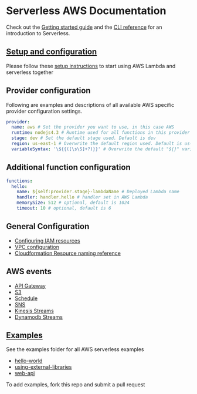 <!--
title: Serverless AWS Documentation
layout: Page
-->

# Serverless AWS Documentation

Check out the [Getting started guide](../../01-guide) and the [CLI reference](../../03-cli-reference) for an introduction to Serverless.

## [Setup and configuration](./01-setup.md)

Please follow these [setup instructions](./01-setup.md) to start using AWS Lambda and serverless together

## Provider configuration

Following are examples and descriptions of all available AWS specific provider configuration settings.

```yaml
provider:
  name: aws # Set the provider you want to use, in this case AWS
  runtime: nodejs4.3 # Runtime used for all functions in this provider
  stage: dev # Set the default stage used. Default is dev
  region: us-east-1 # Overwrite the default region used. Default is us-east-1
  variableSyntax: '\${{([\s\S]+?)}}' # Overwrite the default "${}" variable syntax to be "${{}}" instead. This can be helpful if you want to use "${}" as a string without using it as a variable.
```

## Additional function configuration

```yaml
functions:
  hello:
    name: ${self:provider.stage}-lambdaName # Deployed Lambda name
    handler: handler.hello # handler set in AWS Lambda
    memorySize: 512 # optional, default is 1024
    timeout: 10 # optional, default is 6
```

## General Configuration
* [Configuring IAM resources](02-iam.md)
* [VPC configuration](03-vpc.md)
* [Cloudformation Resource naming reference](./04-resource-names-reference.md)

## AWS events

* [API Gateway](./events/01-api-gateway.md)
* [S3](./events/02-s3.md)
* [Schedule](./events/03-schedule.md)
* [SNS](./events/04-sns.md)
* [Kinesis Streams](./events/05-kinesis-streams.md)
* [Dynamodb Streams](./events/06-dynamodb-streams.md)

## [Examples](./examples)

See the examples folder for all AWS serverless examples

- [hello-world](./examples/hello-world)
- [using-external-libraries](./examples/using-external-libraries)
- [web-api](./examples/web-api)

To add examples, fork this repo and submit a pull request
